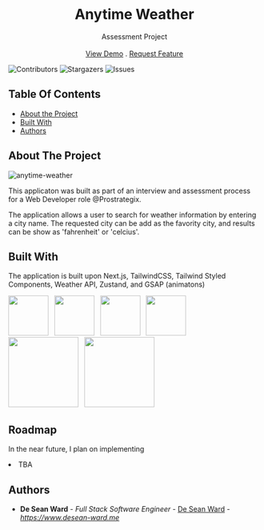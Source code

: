 
<br/>
<p align="center">


  <h1 align="center">Anytime Weather</h3>

  <p align="center">
    Assessment Project
    <br/>
    <br/>
    <a href="https://dw-prostrategix-assessment.vercel.app/">View Demo</a>
    .
    <a href="https://github.com/desea-ward/dw-estates/issues">Request Feature</a>
  </p>
</p>

![Contributors](https://img.shields.io/github/contributors/desean-ward/dw-estates?color=dark-green) ![Stargazers](https://img.shields.io/github/stars/desean-ward/dw-estates?style=social) ![Issues](https://img.shields.io/github/issues/desean-ward/dw-estates) 

## Table Of Contents


* [About the Project](#about-the-project)
* [Built With](#built-with)
* [Authors](#authors)


## About The Project

![anytime-weather](https://github.com/user-attachments/assets/76e0fa4d-6b86-46f2-bca4-ec1cd5c9fd0b)


This applicaton was built as part of an interview and assessment process for a Web Developer role @Prostrategix.

<p>The application allows a user to search for weather information by entering a city name. The requested city can be
add as the favority city, and results can be show as 'fahrenheit' or 'celcius'.</p>


## Built With

The application is built upon Next.js, TailwindCSS, Tailwind Styled Components, Weather API, Zustand, and GSAP (animatons)

<img src="https://github.com/desean-ward/dw-estates/assets/66344466/913d45b2-3ce4-4a19-814c-f3bb5193cb85" width="80" alt="" /> &nbsp;
<img src="https://github.com/deseanward/PS-Capstone/assets/139034534/75765da7-b173-4fba-991c-c1f2555d6010" width="80" alt="" /> &nbsp;
<img src="https://github.com/deseanward/PS-Capstone/assets/139034534/2e5d8e8e-732b-474e-8ded-2200b880ad4e" width="80" alt="" /> &nbsp;
<img src="https://github.com/desean-ward/dw-estates/assets/66344466/9f77fd16-55ff-4d67-8d39-546c129fc018" width="80" alt="" /> &nbsp;
<img src="https://github.com/user-attachments/assets/b2cf86de-e648-49c9-9a61-c44946cee58a" width="140" alt="" /> &nbsp;
<img src="https://github.com/user-attachments/assets/a414629b-e2e6-4ec4-86aa-2e40ea62e5be" width="140" alt="" /> &nbsp;

## Roadmap


In the near future, I plan on implementing

<li>TBA</li>
</ul>

## Authors


* **De Sean Ward** - *Full Stack Software Engineer* - [De Sean Ward](https://www.desean-ward.me) - *https://www.desean-ward.me*


